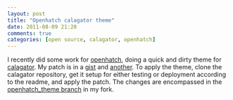 ```yaml
---
layout: post
title: "Openhatch calagator theme"
date: 2011-08-09 21:20
comments: true
categories: [open source, calagator, openhatch]
---
```


I recently did some work for [openhatch][1], doing a quick and dirty theme for [calagator][2].  My patch is in a [gist][3] and [another][4].  To apply the theme, clone the calagator repository, get it setup for either testing or deployment according to the readme, and apply the patch.  The changes are encompassed in the [openhatch_theme branch][5] in my fork.

[1]: http://openhatch.org
[2]: https://github.com/calagator/calagator
[3]: https://gist.github.com/1136136
[4]: https://gist.github.com/1136129
[5]: https://github.com/jcsims/calagator/tree/openhatch_theme
